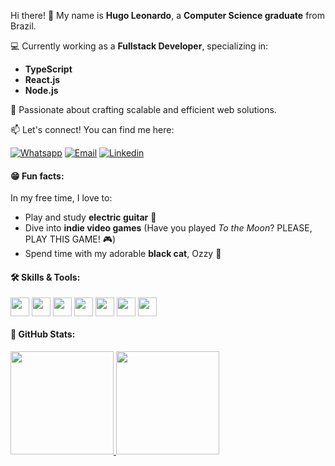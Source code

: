 <link rel="stylesheet" href="https://cdn.jsdelivr.net/gh/devicons/devicon@v2.14.0/devicon.min.css">

<!-- ![banner](https://github.com/hugo-leonardo-dev/hugo-leonardo-dev/assets/94985416/5c2a0b0d-8169-4460-9a04-506b931ff5a3) -->

Hi there! 👋 My name is **Hugo Leonardo**, a **Computer Science graduate** from Brazil.

💻 Currently working as a **Fullstack Developer**, specializing in:

- **TypeScript**
- **React.js**
- **Node.js**

🌟 Passionate about crafting scalable and efficient web solutions.  

📫 Let's connect! You can find me here:

[![Whatsapp](https://img.shields.io/badge/WhatsApp-25D366?style=for-the-badge&logo=whatsapp&logoColor=white)](https://api.whatsapp.com/send?phone=5584996655946&text=Hello%20Hugo!)
[![Email](https://img.shields.io/badge/Gmail-D14836?style=for-the-badge&logo=gmail&logoColor=white)](mailto:hugoleonardo.dev@outlook.com)
[![Linkedin](https://img.shields.io/badge/LinkedIn-0077B5?style=for-the-badge&logo=linkedin&logoColor=white)](https://www.linkedin.com/in/hugo-leonardo-dev/)

#### 😁 Fun facts:

In my free time, I love to:
- Play and study **electric guitar** 🎸
- Dive into **indie video games** (Have you played *To the Moon*? PLEASE, PLAY THIS GAME! 🎮)
- Spend time with my adorable **black cat**, Ozzy 🐾  

#### 🛠️ Skills & Tools:

<div style"display inline_block"> 
   <img align="center" height="30" img src="https://img.shields.io/badge/TypeScript-3178C6?style=for-the-badge&logo=typescript&logoColor=white" />
   <img align="center" height="30" img src="https://img.shields.io/badge/React-20232A?style=for-the-badge&logo=react&logoColor=61DAFB" />
   <img align="center" height="30" img src="https://img.shields.io/badge/Node.js-339933?style=for-the-badge&logo=node.js&logoColor=white" />
   <img align="center" height="30" img src="https://img.shields.io/badge/PostgreSQL-336791?style=for-the-badge&logo=postgresql&logoColor=white" />
   <img align="center" height="30" img src="https://img.shields.io/badge/Tailwind_CSS-38B2AC?style=for-the-badge&logo=tailwind-css&logoColor=white" />
   <img align="center" height="30" img src="https://img.shields.io/badge/MySQL-00000F?style=for-the-badge&logo=mysql&logoColor=white" />
<!--    <img align="center" height="30" img src="https://img.shields.io/badge/C%23-239120?style=for-the-badge&logo=c-sharp&logoColor=white" /> -->
   <img align="center" height="30" img src="https://img.shields.io/badge/.NET-5C2D91?style=for-the-badge&logo=.net&logoColor=white" />
</div>



#### 🔴 GitHub Stats:

<div>
   <a href="https://github.com/hugo-leonardo-dev">
   <img height="165em" src="https://github-readme-stats.vercel.app/api?username=hugo-leonardo-dev&show_icons=false&theme=dracula&include_all_comits=true"/>
   <img height="165em" src="https://github-readme-stats.vercel.app/api/top-langs/?username=hugo-leonardo-dev&layout=compact&theme=dracula"/>
</div>


